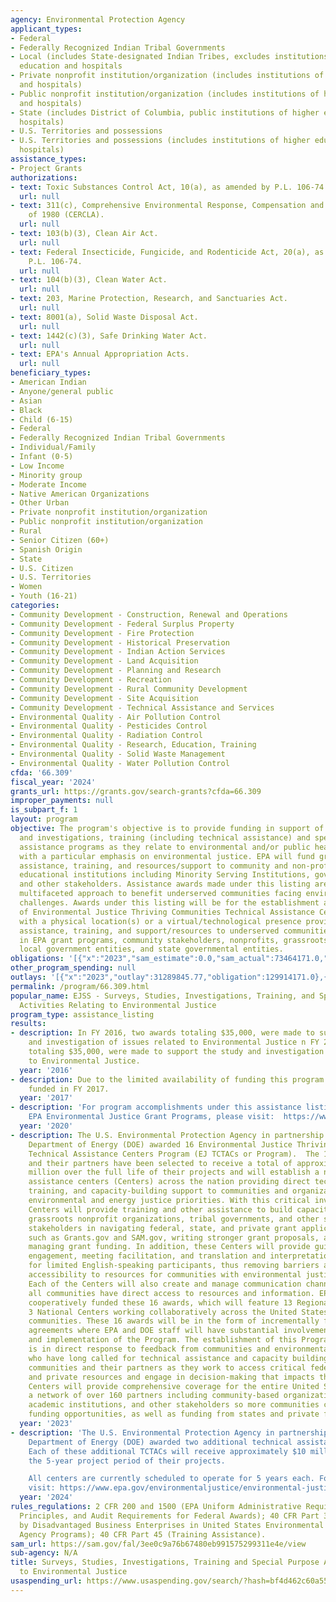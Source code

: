```yaml
---
agency: Environmental Protection Agency
applicant_types:
- Federal
- Federally Recognized Indian Tribal Governments
- Local (includes State-designated Indian Tribes, excludes institutions of higher
  education and hospitals
- Private nonprofit institution/organization (includes institutions of higher education
  and hospitals)
- Public nonprofit institution/organization (includes institutions of higher education
  and hospitals)
- State (includes District of Columbia, public institutions of higher education and
  hospitals)
- U.S. Territories and possessions
- U.S. Territories and possessions (includes institutions of higher education and
  hospitals)
assistance_types:
- Project Grants
authorizations:
- text: Toxic Substances Control Act, 10(a), as amended by P.L. 106-74.
  url: null
- text: 311(c), Comprehensive Environmental Response, Compensation and Liability Act
    of 1980 (CERCLA).
  url: null
- text: 103(b)(3), Clean Air Act.
  url: null
- text: Federal Insecticide, Fungicide, and Rodenticide Act, 20(a), as amended by
    P.L. 106-74.
  url: null
- text: 104(b)(3), Clean Water Act.
  url: null
- text: 203, Marine Protection, Research, and Sanctuaries Act.
  url: null
- text: 8001(a), Solid Waste Disposal Act.
  url: null
- text: 1442(c)(3), Safe Drinking Water Act.
  url: null
- text: EPA's Annual Appropriation Acts.
  url: null
beneficiary_types:
- American Indian
- Anyone/general public
- Asian
- Black
- Child (6-15)
- Federal
- Federally Recognized Indian Tribal Governments
- Individual/Family
- Infant (0-5)
- Low Income
- Minority group
- Moderate Income
- Native American Organizations
- Other Urban
- Private nonprofit institution/organization
- Public nonprofit institution/organization
- Rural
- Senior Citizen (60+)
- Spanish Origin
- State
- U.S. Citizen
- U.S. Territories
- Women
- Youth (16-21)
categories:
- Community Development - Construction, Renewal and Operations
- Community Development - Federal Surplus Property
- Community Development - Fire Protection
- Community Development - Historical Preservation
- Community Development - Indian Action Services
- Community Development - Land Acquisition
- Community Development - Planning and Research
- Community Development - Recreation
- Community Development - Rural Community Development
- Community Development - Site Acquisition
- Community Development - Technical Assistance and Services
- Environmental Quality - Air Pollution Control
- Environmental Quality - Pesticides Control
- Environmental Quality - Radiation Control
- Environmental Quality - Research, Education, Training
- Environmental Quality - Solid Waste Management
- Environmental Quality - Water Pollution Control
cfda: '66.309'
fiscal_year: '2024'
grants_url: https://grants.gov/search-grants?cfda=66.309
improper_payments: null
is_subpart_f: 1
layout: program
objective: The program's objective is to provide funding in support of surveys, studies
  and investigations, training (including technical assistance) and special purpose
  assistance programs as they relate to environmental and/or public health issues,
  with a particular emphasis on environmental justice. EPA will fund grants for technical
  assistance, training, and resources/support to community and non-profit organizations,
  educational institutions including Minority Serving Institutions, governmental entities,
  and other stakeholders. Assistance awards made under this listing are part of a
  multifaceted approach to benefit underserved communities facing environmental justice
  challenges. Awards under this listing will be for the establishment and maintenance
  of Environmental Justice Thriving Communities Technical Assistance Centers (EJ-TCTAC)
  with a physical location(s) or a virtual/technological presence providing technical
  assistance, training, and support/resources to underserved communities interested
  in EPA grant programs, community stakeholders, nonprofits, grassroots organizations,
  local government entities, and state governmental entities.
obligations: '[{"x":"2023","sam_estimate":0.0,"sam_actual":73464171.0,"usa_spending_actual":73464171.0},{"x":"2024","sam_estimate":0.0,"sam_actual":28450000.0,"usa_spending_actual":28450000.0},{"x":"2025","sam_estimate":0.0,"sam_actual":18000000.0,"usa_spending_actual":48000000.0}]'
other_program_spending: null
outlays: '[{"x":"2023","outlay":31289845.77,"obligation":129914171.0},{"x":"2024","outlay":827453.13,"obligation":13000000.0},{"x":"2025","outlay":71283.6,"obligation":7000000.0}]'
permalink: /program/66.309.html
popular_name: EJSS - Surveys, Studies, Investigations, Training, and Special Purpose
  Activities Relating to Environmental Justice
program_type: assistance_listing
results:
- description: In FY 2016, two awards totaling $35,000, were made to support the study
    and investigation of issues related to Environmental Justice n FY 2016, two awards
    totaling $35,000, were made to support the study and investigation of issues related
    to Environmental Justice.
  year: '2016'
- description: Due to the limited availability of funding this program was not be
    funded in FY 2017.
  year: '2017'
- description: 'For program accomplishments under this assistance listing and other
    EPA Environmental Justice Grant Programs, please visit:  https://www.epa.gov/environmentaljustice/learn-about-environmental-justice'
  year: '2020'
- description: The U.S. Environmental Protection Agency in partnership with the US
    Department of Energy (DOE) awarded 16 Environmental Justice Thriving Communities
    Technical Assistance Centers Program (EJ TCTACs or Program).  The 16 organizations
    and their partners have been selected to receive a total of approximately $177
    million over the full life of their projects and will establish a network of technical
    assistance centers (Centers) across the nation providing direct technical assistance,
    training, and capacity-building support to communities and organizations to advance
    environmental and energy justice priorities. With this critical investment, the
    Centers will provide training and other assistance to build capacity of local
    grassroots nonprofit organizations, tribal governments, and other similar community
    stakeholders in navigating federal, state, and private grant application systems
    such as Grants.gov and SAM.gov, writing stronger grant proposals, and effectively
    managing grant funding. In addition, these Centers will provide guidance on community
    engagement, meeting facilitation, and translation and interpretation services
    for limited English-speaking participants, thus removing barriers and improving
    accessibility to resources for communities with environmental justice concerns.
    Each of the Centers will also create and manage communication channels to ensure
    all communities have direct access to resources and information. EPA and DOE will
    cooperatively funded these 16 awards, which will feature 13 Regional Centers and
    3 National Centers working collaboratively across the United States supporting
    communities. These 16 awards will be in the form of incrementally funded cooperative
    agreements where EPA and DOE staff will have substantial involvement in the oversight
    and implementation of the Program. The establishment of this Program and Centers
    is in direct response to feedback from communities and environmental justice leaders
    who have long called for technical assistance and capacity building support for
    communities and their partners as they work to access critical federal, state,
    and private resources and engage in decision-making that impacts them. The 16
    Centers will provide comprehensive coverage for the entire United States through
    a network of over 160 partners including community-based organizations, additional
    academic institutions, and other stakeholders so more communities can access federal
    funding opportunities, as well as funding from states and private foundations.
  year: '2023'
- description: 'The U.S. Environmental Protection Agency in partnership with the US
    Department of Energy (DOE) awarded two additional technical assistance centers.
    Each of these additional TCTACs will receive approximately $10 million each over
    the 5-year project period of their projects.

    All centers are currently scheduled to operate for 5 years each. For more information,
    visit: https://www.epa.gov/environmentaljustice/environmental-justice-thriving-communities-technical-assistance-centers.'
  year: '2024'
rules_regulations: 2 CFR 200 and 1500 (EPA Uniform Administrative Requirements, Cost
  Principles, and Audit Requirements for Federal Awards); 40 CFR Part 33 (Participation
  by Disadvantaged Business Enterprises in United States Environmental Protection
  Agency Programs); 40 CFR Part 45 (Training Assistance).
sam_url: https://sam.gov/fal/3ee0c9a76b67480eb991575299311e4e/view
sub-agency: N/A
title: Surveys, Studies, Investigations, Training and Special Purpose Activities Relating
  to Environmental Justice
usaspending_url: https://www.usaspending.gov/search/?hash=bf4d462c60a55e52f292a0cae1fbb3c9
---
```

